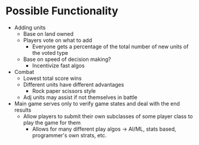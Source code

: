 # Possible Functionality

- Adding units
  - Base on land owned
  - Players vote on what to add
    - Everyone gets a percentage of the total number of new units of the voted type
  - Base on speed of decision making?
    - Incentivize fast algos
- Combat
  - Lowest total score wins
  - Different units have different advantages
    - Rock paper scissors style
  - Adj units may assist if not themselves in battle
- Main game serves only to verify game states and deal with the end results
  - Allow players to submit their own subclasses of some player class to play the game for them
    - Allows for many different play algos -> AI/ML, stats based, programmer's own strats, etc.
